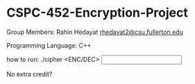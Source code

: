 # CSPC-452-Encryption-Project

Group Members:
  Rahin Hedayat rhedayat2@csu.fullerton.edu
  
Programming Language: C++

how to run:
  ./cipher <cipher name> <key> <ENC/DEC> <input file> <output file>
  
No extra credit?

